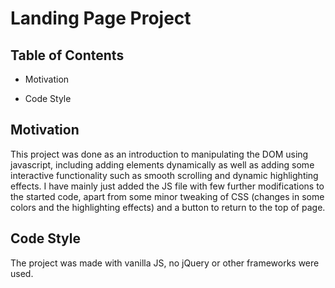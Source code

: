 # Landing Page Project

## Table of Contents

* Motivation

* Code Style

## Motivation

This project was done as an introduction to manipulating the DOM using javascript, including adding elements dynamically as well as adding some interactive functionality such as smooth scrolling and dynamic highlighting effects.
I have mainly just added the JS file with few further modifications to the started code, apart from some minor tweaking of CSS (changes in some colors and the highlighting effects) and a button to return to the top of page.

## Code Style

The project was made with vanilla JS, no jQuery or other frameworks were used.

